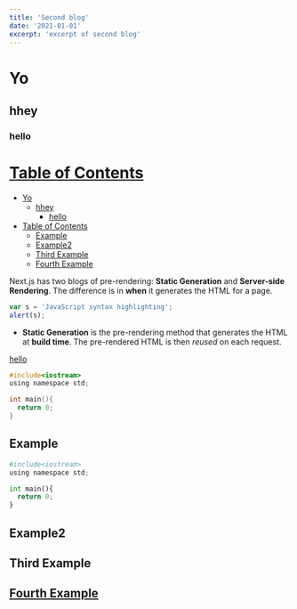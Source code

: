 ```yaml
---
title: 'Second blog'
date: '2021-01-01'
excerpt: 'excerpt of second blog'
---
```


# Yo

## hhey

### hello

# [Table of Contents](https://google.com)

- [Yo](#yo)
  - [hhey](#hhey)
    - [hello](#hello)
- [Table of Contents](#table-of-contents)
  - [Example](#example)
  - [Example2](#example2)
  - [Third Example](#third-example)
  - [Fourth Example](#fourth-example)

Next.js has two blogs of pre-rendering: **Static Generation** and **Server-side Rendering**. The difference is in **when** it generates the HTML for a page.

<script src="https://gist.github.com/ujjwal404/c61efd4ba92ca7c6096840d602e95759.js"></script>

```javascript
var s = 'JavaScript syntax highlighting';
alert(s);
```

- **Static Generation** is the pre-rendering method that generates the HTML at **build time**. The pre-rendered HTML is then _reused_ on each request.

[hello](https://google.com)

```c
#include<iostream>
using namespace std;

int main(){
  return 0;
}
```

## Example

```python
#include<iostream>
using namespace std;

int main(){
  return 0;
}
```

## Example2

## Third Example

## [Fourth Example](http://www.fourthexample.com)
